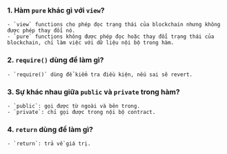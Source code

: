 ### 1. Hàm `pure` khác gì với `view`?
    - `view` functions cho phép đọc trạng thái của blockchain nhưng không được phép thay đổi nó.
    - `pure` functions không được phép đọc hoặc thay đổi trạng thái của blockchain, chỉ làm việc với dữ liệu nội bộ trong hàm.

### 2. `require()` dùng để làm gì?
    - `require()` dùng để kiểm tra điều kiện, nếu sai sẽ revert.
### 3. Sự khác nhau giữa `public` và `private` trong hàm?
    - `public`: gọi được từ ngoài và bên trong.
    - `private`: chỉ gọi được trong nội bộ contract.
### 4. `return` dùng để làm gì?
    - `return`: trả về giá trị.